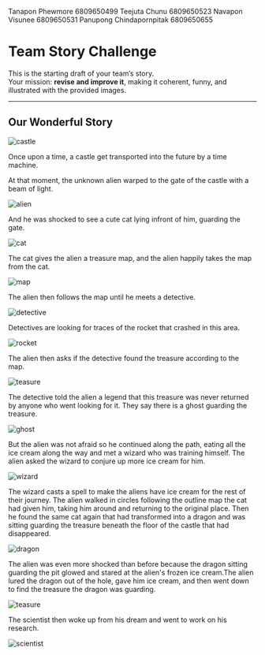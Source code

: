 Tanapon Phewmore 6809650499
Teejuta Chunu 6809650523
Navapon Visunee 6809650531
Panupong Chindapornpitak 6809650655

# Team Story Challenge

This is the starting draft of your team’s story.  
Your mission: **revise and improve it**, making it coherent, funny, and illustrated with the provided images.

---

## Our Wonderful Story

![castle](./img/castle.png)

Once upon a time, a castle get transported into the future by a time machine.

At that moment, the unknown alien warped to the gate of the castle with a beam of light.

![alien](./img/alien.png)

And he was shocked to see a cute cat lying infront of him, guarding the gate.

![cat](./img/cat.png)

The cat gives the alien a treasure map, and the alien happily takes the map from the cat. 

![map](./img/map.png)

The alien then follows the map until he meets a detective.

![detective](./img/detective.png)

Detectives are looking for traces of the rocket that crashed in this area.

![rocket](./img/rocket.png)

The alien then asks if the detective found the treasure according to the map.

![teasure](./img/treasure_large.png)

The detective told the alien a legend that this treasure was never returned by anyone who went looking for it.
They say there is a ghost guarding the treasure.

![ghost](./img/ghost.png)

But the alien was not afraid so he continued along the path, eating all the ice cream along the way and met a wizard who was training himself. The alien asked the wizard to conjure up more ice cream for him.

![wizard](./img/wizard.png)

The wizard casts a spell to make the aliens have ice cream for the rest of their journey. The alien walked in circles following the outline map the cat had given him, taking him around and returning to the original place.
Then he found the same cat again that had transformed into a dragon and was sitting guarding the treasure beneath the floor of the castle that had disappeared.

![dragon](./img/dragon.png)

The alien was even more shocked than before because the dragon sitting guarding the pit glowed and stared at the alien's frozen ice cream.The alien lured the dragon out of the hole, gave him ice cream, and then went down to find the treasure the dragon was guarding.

![teasure](./img/treasure_open.png)

The scientist then woke up from his dream and went to work on his research.

![scientist](./img/scientist.png)
